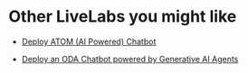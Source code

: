 # Other LiveLabs you might like

- [Deploy ATOM (AI Powered) Chatbot](https://oracle-livelabs.github.io/analytics-ai/atom/workshops/tenancy/)

- [Deploy an ODA Chatbot powered by Generative AI Agents](https://livelabs.oracle.com/pls/apex/r/dbpm/livelabs/run-workshop?p210_wid=4022)
